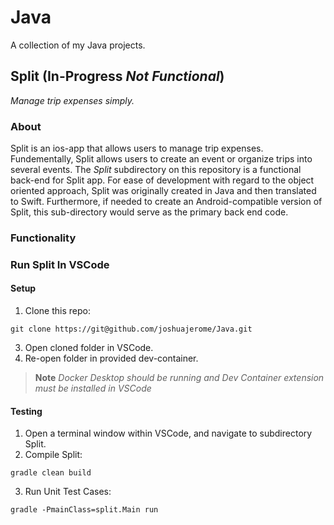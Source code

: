 # Java

A collection of my Java projects.

## Split (In-Progress _Not Functional_)

_Manage trip expenses simply._

### About

Split is an ios-app that allows users to manage trip expenses. Fundementally, Split allows users to create an event or organize trips into several events. The _Split_ subdirectory on this repository is a functional back-end for Split app. For ease of development with regard to the object oriented approach, Split was originally created in Java and then translated to Swift. Furthermore, if needed to create an Android-compatible version of Split, this sub-directory would serve as the primary back end code.

### Functionality

### Run Split In VSCode

#### Setup
1. Clone this repo: 
```
git clone https://git@github.com/joshuajerome/Java.git
```
3. Open cloned folder in VSCode.
4. Re-open folder in provided dev-container.
>__Note__
>_Docker Desktop should be running and Dev Container extension must be installed in VSCode_

#### Testing
1. Open a terminal window within VSCode, and navigate to subdirectory Split.
2. Compile Split:
```
gradle clean build
```
3. Run Unit Test Cases:
```
gradle -PmainClass=split.Main run
```






